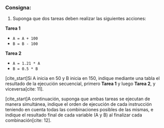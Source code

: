 ### Consigna:

1. Suponga que dos tareas deben realizar las siguientes acciones:

**Tarea 1**
* `A = A + 100`
* `B = B - 100`

**Tarea 2**
* `A = 1.21 * A`
* `B = 0.5 * B`

[cite_start]Si A inicia en 50 y B inicia en 150, indique mediante una tabla el resultado de la ejecución secuencial, primero **Tarea 1** y luego **Tarea 2**, y viceversa[cite: 11].

[cite_start]A continuación, suponga que ambas tareas se ejecutan de manera simultánea, indique el orden de ejecución de cada instrucción teniendo en cuenta todas las combinaciones posibles de las mismas, e indique el resultado final de cada variable (A y B) al finalizar cada combinación[cite: 12].